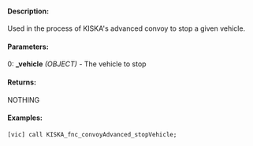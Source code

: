 #### Description:
Used in the process of KISKA's advanced convoy to stop a given vehicle.

#### Parameters:
0: **_vehicle** *(OBJECT)* - The vehicle to stop

#### Returns:
NOTHING

#### Examples:
```sqf
[vic] call KISKA_fnc_convoyAdvanced_stopVehicle;
```

